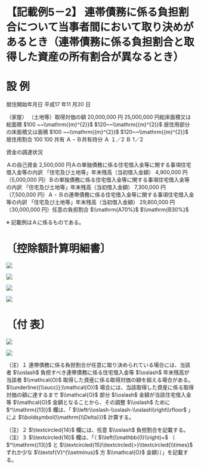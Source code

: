 # 【記載例5－2】 連帯債務に係る負担割合について当事者間において取り決めがあるとき（連帯債務に係る負担割合と取得した資産の所有割合が異なるとき）

# 設 例

居住開始年月日 平成17 年11 月20 日

（家屋） （土地等）取得対価の額 20,000,000 円 25,000,000 円総床面積又は総面積 $100 ~~\\mathrm{{m}^{2}}$ $120~~\\mathrm{{m}^{2}}$ 居住用部分の床面積又は面積 $100 ~~\\mathrm{{m}^{2}}$ $120~~\\mathrm{{m}^{2}}$ 居住用割合 $100%$ $100%$ 共有 Ａ・Ｂ共有持分 Ａ １／2 Ｂ 1／2

資金の調達状況

Ａの自己資金 2,500,000 円Ａの単独債務に係る住宅借入金等に関する事項住宅借入金等の内訳 「住宅及び土地等」年末残高（当初借入金額） 4,900,000 円（5,000,000 円）Ｂの単独債務に係る住宅借入金等に関する事項住宅借入金等の内訳 「住宅及び土地等」年末残高（当初借入金額） 7,300,000 円（7,500,000 円）Ａ・Ｂの連帯債務に係る住宅借入金等に関する事項住宅借入金等の内訳 「住宅及び土地等」年末残高（当初借入金額） 29,800,000 円（30,000,000 円）任意の負担割合 $\\mathrm{A70%}$ $\\mathrm{B30%}$

※ 記載例はＡに係るものである。

# 〔控除額計算明細書〕

![](https://www.nta.go.jp/tmp/65d1837f-6678-49fd-9063-090af11829eb/images/c2d3905f60e26ce119142dbc63b96dcb3b1f970f652d62aa5a88b5c7407f9789.jpg)

![](https://www.nta.go.jp/tmp/65d1837f-6678-49fd-9063-090af11829eb/images/474a70ce8a813bc1c43ada8417b39187f6b50f413369d0d888ac5db2dc798f6b.jpg)

![](https://www.nta.go.jp/tmp/65d1837f-6678-49fd-9063-090af11829eb/images/258bef1e0bff31583eaedd4311b438332017b26a2dd9e7deaec1d89370820491.jpg)

![](https://www.nta.go.jp/tmp/65d1837f-6678-49fd-9063-090af11829eb/images/10d97eadb25a6a13317d02c3587fb47709790aa6acfd07bd8d572f11a60afad8.jpg)

# 〔付 表〕

![](https://www.nta.go.jp/tmp/65d1837f-6678-49fd-9063-090af11829eb/images/01ea24da97821b4cbd5209481854e91bce538b3ce437026fbf0c9b8141f20e4c.jpg)

![](https://www.nta.go.jp/tmp/65d1837f-6678-49fd-9063-090af11829eb/images/d7617f8ab20805b3ed45058e17b8bde8145bc8a2aa3ac074b53dcbe99f3b3f2e.jpg)

（注）１ 連帯債務に係る負担割合が任意に取り決められている場合には、当該者 $\\oslash$ 負担すべき連帯債務に係る住宅借入金等 $\\oslash$ 年末残高が当該者 $\\mathcal{O}$ 取得した資産に係る取得対価の額を超える場合がある。 $\\underline{{\\succ}};\\mathcal{O})$ 場合には、当該取得した資産に係る取得対価の額に達するまで $\\mathcal{O}$ 部分 $\\oslash$ 金額が当該住宅借入金等 $\\mathcal{O}$ 金額となることから、その調整 $\\oslash$ ために $^\\mathrm{(13)}$ 欄は、「 $\\leftr\\oslash-\\oslash-\\oslash\\right\\rfloor$ 」によ $\\boldsymbol{\\mathrm{\\Delta}})$ 計算する。

（注）２ $\\textcircled{14}$ 欄には、任意 $\\oslash$ 負担割合を記載する。（注）３ $\\textcircled{16}$ 欄は、「（ $\\left(\\mathbb{0}\\right)+$ （ $^\\mathrm{(13)}$ と $\\textcircled{15}\\textcircled{>}\\textcircled{\\times}$ ずれか少な $\\textsf{V}^{\\setminus}$ 方 $\\mathcal{O}$ 金額））」を記載する。